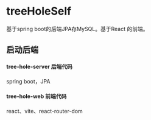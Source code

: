 # treeHoleSelf
基于spring boot的后端JPA存MySQL。基于React 的前端。


## 启动后端
#### tree-hole-server 后端代码
spring boot，JPA


#### tree-hole-web 前端代码
react、vite、react-router-dom